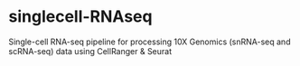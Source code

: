 # singlecell-RNAseq
Single-cell RNA-seq pipeline for processing 10X Genomics (snRNA-seq and scRNA-seq) data using CellRanger &amp; Seurat
